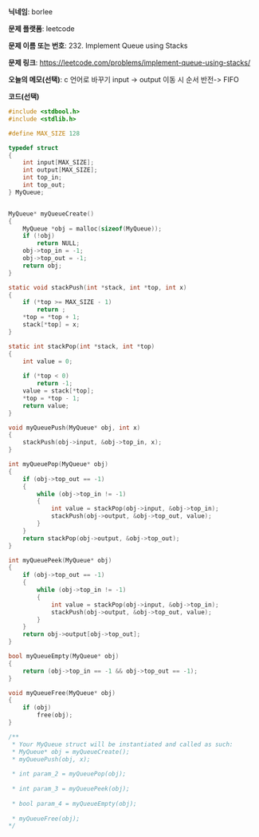 **닉네임**: borlee

**문제 플랫폼**: leetcode

**문제 이름 또는 번호**: 232. Implement Queue using Stacks

**문제 링크**: https://leetcode.com/problems/implement-queue-using-stacks/

**오늘의 메모(선택)**: 
c 언어로 바꾸기
input -> output 이동 시 순서 반전-> FIFO

**코드(선택)**

<!-- ```python
class MyQueue(object):

    def __init__(self):
        self.input = []
        self.output = []
        

    def push(self, x):
        self.input.append(x)
        

    def pop(self):
        self.peek()
        return self.output.pop()
        

    def peek(self):
        if not self.output:
            while self.input:
                self.output.append(self.input.pop())
        return self.output[-1]
        

    def empty(self):
        return self.input == [] and self.output == []
``` -->


```c
#include <stdbool.h>
#include <stdlib.h>

#define MAX_SIZE 128

typedef struct 
{
    int input[MAX_SIZE];
    int output[MAX_SIZE];
    int top_in;
    int top_out;    
} MyQueue;


MyQueue* myQueueCreate() 
{
    MyQueue *obj = malloc(sizeof(MyQueue));
    if (!obj)
        return NULL;
    obj->top_in = -1;
    obj->top_out = -1;
    return obj;
}

static void stackPush(int *stack, int *top, int x)
{
    if (*top >= MAX_SIZE - 1)
        return ;
    *top = *top + 1;
    stack[*top] = x;
}

static int stackPop(int *stack, int *top)
{
    int value = 0;
    
    if (*top < 0)
        return -1;
    value = stack[*top];
    *top = *top - 1;
    return value;
}

void myQueuePush(MyQueue* obj, int x) 
{
    stackPush(obj->input, &obj->top_in, x);
}

int myQueuePop(MyQueue* obj) 
{
    if (obj->top_out == -1)
    {
        while (obj->top_in != -1)
        {
            int value = stackPop(obj->input, &obj->top_in);
            stackPush(obj->output, &obj->top_out, value);
        }
    }
    return stackPop(obj->output, &obj->top_out);
}

int myQueuePeek(MyQueue* obj) 
{
    if (obj->top_out == -1)
    {
        while (obj->top_in != -1)
        {
            int value = stackPop(obj->input, &obj->top_in);
            stackPush(obj->output, &obj->top_out, value);
        }
    }
    return obj->output[obj->top_out];
}

bool myQueueEmpty(MyQueue* obj) 
{
    return (obj->top_in == -1 && obj->top_out == -1);
}

void myQueueFree(MyQueue* obj) 
{
    if (obj)
        free(obj);
}

/**
 * Your MyQueue struct will be instantiated and called as such:
 * MyQueue* obj = myQueueCreate();
 * myQueuePush(obj, x);
 
 * int param_2 = myQueuePop(obj);
 
 * int param_3 = myQueuePeek(obj);
 
 * bool param_4 = myQueueEmpty(obj);
 
 * myQueueFree(obj);
*/
```